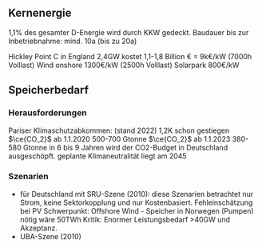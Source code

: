 ## Kernenergie
1,1% des gesamter D-Energie wird durch KKW gedeckt.
Baudauer bis zur Inbetriebnahme: mind. 10a (bis zu 20a)

Hickley Point C in England 2,4GW kostet 1,1-1,8 Billion € = 9k€/kW (7000h Volllast)
Wind onshore 1300€/kW (2500h Volllast)
Solarpark 800€/kW

## Speicherbedarf
### Herausforderungen
Pariser Klimaschutzabkommen: (stand 2022) 1,2K schon gestiegen
$\ce{CO_2}$ ab 1.1.2020 500-700 Gtonne
$\ce{CO_2}$ ab 1.1.2023 380-580 Gtonne
in 6 bis 9 Jahren wird der CO2-Budget in Deutschland ausgeschöpft.
geplante Klimaneutralität liegt am 2045

### Szenarien
- für Deutschland mit SRU-Szene (2010):
	diese Szenarien betrachtet nur Strom, keine Sektorkopplung und nur Kostenbasiert. Fehleinschätzung bei PV
	Schwerpunkt: Offshore Wind - Speicher in Norwegen (Pumpen) nötig wäre 50TWh
	Kritik: Enormer Leistungsbedarf >40GW und Akzeptanz.
- UBA-Szene (2010)
